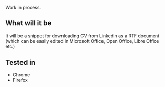 Work in process.

What will it be
------------
It will be a snippet for downloading CV from LinkedIn as a RTF document (which can be easily edited in Microsoft Office, Open Office, Libre Office etc.)

Tested in
------------
* Chrome
* Firefox
